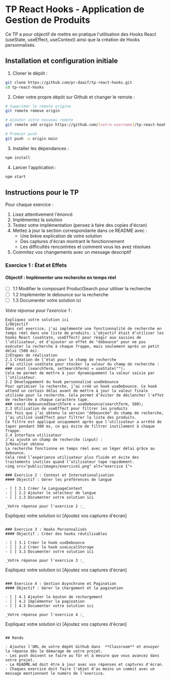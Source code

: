 # TP React Hooks - Application de Gestion de Produits

Ce TP a pour objectif de mettre en pratique l'utilisation des Hooks React (useState, useEffect, useContext) ainsi que la création de Hooks personnalisés.

## Installation et configuration initiale

1. Cloner le dépôt :
```bash
git clone https://github.com/pr-daaif/tp-react-hooks.git
cd tp-react-hooks
```

2. Créer votre propre dépôt sur Github et changer le remote :
```bash
# Supprimer le remote origine
git remote remove origin

# Ajouter votre nouveau remote
git remote add origin https://github.com/[votre-username]/tp-react-hooks.git

# Premier push
git push -u origin main
```

3. Installer les dépendances :
```bash
npm install
```

4. Lancer l'application :
```bash
npm start
```

## Instructions pour le TP

Pour chaque exercice :
1. Lisez attentivement l'énoncé
2. Implémentez la solution
3. Testez votre implémentation (pensez à faire des copies d'écran)
4. Mettez à jour la section correspondante dans ce README avec :
   - Une brève explication de votre solution
   - Des captures d'écran montrant le fonctionnement
   - Les difficultés rencontrées et comment vous les avez résolues
5. Commitez vos changements avec un message descriptif

### Exercice 1 : État et Effets 
#### Objectif : Implémenter une recherche en temps réel

- [ ] 1.1 Modifier le composant ProductSearch pour utiliser la recherche
- [ ] 1.2 Implémenter le debounce sur la recherche
- [ ] 1.3 Documenter votre solution ici

_Votre réponse pour l'exercice 1 :_
```
Expliquez votre solution ici
1/Objectif
Dans cet exercice, j'ai implémenté une fonctionnalité de recherche en temps réel dans une liste de produits. L’objectif était d’utiliser les hooks React (useState, useEffect) pour réagir aux saisies de l’utilisateur, et d’ajouter un effet de "debounce" pour ne pas exécuter la recherche à chaque frappe, mais seulement après un petit délai (500 ms).
2/Étapes de réalisation
2.1 Création de l’état pour le champ de recherche
J’ai utilisé useState pour stocker la valeur du champ de recherche :
### const [searchTerm, setSearchTerm] = useState("");
Cela me permet de mettre à jour dynamiquement la valeur saisie par l’utilisateur.
2.2 Développement du hook personnalisé useDebounce
Pour optimiser la recherche, j’ai créé un hook useDebounce. Ce hook attend un certain délai avant de mettre à jour la valeur finale utilisée pour la recherche. Cela permet d’éviter de déclencher l'effet de recherche à chaque caractère tapé.
### const debouncedSearchTerm = useDebounce(searchTerm, 500);
2.3 Utilisation de useEffect pour filtrer les produits
Une fois que j’ai obtenu la version "débouncée" du champ de recherche, j’ai utilisé useEffect pour filtrer la liste des produits.
Ce filtre est appliqué uniquement après que l’utilisateur a arrêté de taper pendant 500 ms, ce qui évite de filtrer inutilement à chaque frappe.
2.4 Interface utilisateur
J’ai ajouté un champ de recherche (input) :
3/Résultat obtenu
La recherche fonctionne en temps réel avec un léger délai grâce au debounce.
Cela rend l’expérience utilisateur plus fluide et évite des traitements inutiles quand l’utilisateur tape rapidement.
<img src="public/images/exercice1.png" alt="exercice 1">

### Exercice 2 : Context et Internationalisation
#### Objectif : Gérer les préférences de langue

- [ ] 2.1 Créer le LanguageContext
- [ ] 2.2 Ajouter le sélecteur de langue
- [ ] 2.3 Documenter votre solution ici

_Votre réponse pour l'exercice 2 :_
```
Expliquez votre solution ici
[Ajoutez vos captures d'écran]
```

### Exercice 3 : Hooks Personnalisés
#### Objectif : Créer des hooks réutilisables

- [ ] 3.1 Créer le hook useDebounce
- [ ] 3.2 Créer le hook useLocalStorage
- [ ] 3.3 Documenter votre solution ici

_Votre réponse pour l'exercice 3 :_
```
Expliquez votre solution ici
[Ajoutez vos captures d'écran]
```

### Exercice 4 : Gestion Asynchrone et Pagination
#### Objectif : Gérer le chargement et la pagination

- [ ] 4.1 Ajouter le bouton de rechargement
- [ ] 4.2 Implémenter la pagination
- [ ] 4.3 Documenter votre solution ici

_Votre réponse pour l'exercice 4 :_
```
Expliquez votre solution ici
[Ajoutez vos captures d'écran]
```

## Rendu

- Ajoutez l'URL de votre dépôt Github dans  **Classroom** et envoyer la réponse dès le démarage de votre projet.
- Les push doivent se faire au fûr et à mesure que vous avancez dans votre projet.
- Le README.md doit être à jour avec vos réponses et captures d'écran. 
- Chaques exercice doit faire l'objet d'au moins un commit avec un message mentionnant le numéro de l'exercice.